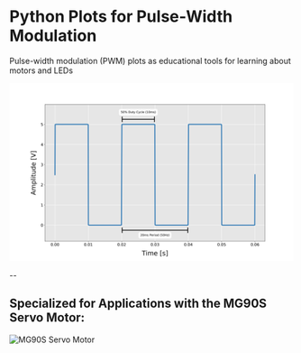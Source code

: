 # Python Plots for Pulse-Width Modulation
Pulse-width modulation (PWM) plots as educational tools for learning about motors and LEDs

![PWM 50% Duty Cycle](./rectangular_pulse_wave_50perc_duty_cycle.png)

-- 
## Specialized for Applications with the MG90S Servo Motor:

![MG90S Servo Motor](https://images.squarespace-cdn.com/content/v1/59b037304c0dbfb092fbe894/1584715181613-YNY3EHLJ7TC1AJGHML2T/ke17ZwdGBToddI8pDm48kLkXF2pIyv_F2eUT9F60jBl7gQa3H78H3Y0txjaiv_0fDoOvxcdMmMKkDsyUqMSsMWxHk725yiiHCCLfrh8O1z4YTzHvnKhyp6Da-NYroOW3ZGjoBKy3azqku80C789l0iyqMbMesKd95J-X4EagrgU9L3Sa3U8cogeb0tjXbfawd0urKshkc5MgdBeJmALQKw/mg90s_servo.JPG?format=500w)
